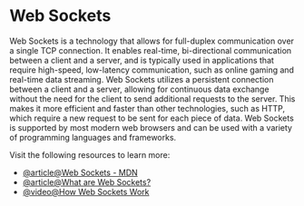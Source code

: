 # Web Sockets

Web Sockets is a technology that allows for full-duplex communication over a single TCP connection. It enables real-time, bi-directional communication between a client and a server, and is typically used in applications that require high-speed, low-latency communication, such as online gaming and real-time data streaming. Web Sockets utilizes a persistent connection between a client and a server, allowing for continuous data exchange without the need for the client to send additional requests to the server. This makes it more efficient and faster than other technologies, such as HTTP, which require a new request to be sent for each piece of data. Web Sockets is supported by most modern web browsers and can be used with a variety of programming languages and frameworks.

Visit the following resources to learn more:

- [@article@Web Sockets - MDN](https://developer.mozilla.org/en-US/docs/Web/API/WebSockets_API)
- [@article@What are Web Sockets?](https://www.pubnub.com/guides/websockets/)
- [@video@How Web Sockets Work](https://www.youtube.com/watch?v=pnj3Jbho5Ck)
